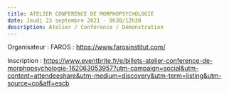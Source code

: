 ```yaml
---
title: ATELIER CONFERENCE DE MORPHOPSYCHOLOGIE
date: Jeudi 23 septembre 2021 - 9h30/12h30
description: Atelier / Conférence / Démonstration
---
```

Organisateur : FAROS : https://www.farosinstitut.com/

Inscription : https://www.eventbrite.fr/e/billets-atelier-conference-de-morphopsychologie-162063053957?utm-campaign=social&utm-content=attendeeshare&utm-medium=discovery&utm-term=listing&utm-source=cp&aff=escb